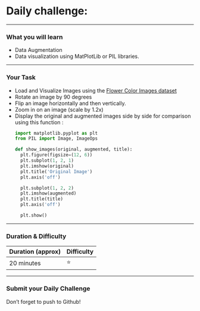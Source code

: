 # Daily challenge: 
---
### What you will learn 

- Data Augmentation
- Data visualization using MatPlotLib or PIL libraries.
  
---
### Your Task

- Load and Visualize Images using the [Flower Color Images dataset](https://www.kaggle.com/datasets/olgabelitskaya/flower-color-images)
- Rotate an image by 90 degrees
- Flip an image horizontally and then vertically.
- Zoom in on an image (scale by 1.2x)
- Display the original and augmented images side by side for comparison using this function :
  ```python
  import matplotlib.pyplot as plt
  from PIL import Image, ImageOps
  
  def show_images(original, augmented, title):
    plt.figure(figsize=(12, 6))
    plt.subplot(1, 2, 1)
    plt.imshow(original)
    plt.title('Original Image')
    plt.axis('off')

    plt.subplot(1, 2, 2)
    plt.imshow(augmented)
    plt.title(title)
    plt.axis('off')

    plt.show()
  ```

---

### Duration & Difficulty
| Duration (approx)    | Difficulty |
|----------------------|------------|
| 20 minutes           |     ⭐     |

---
### Submit your Daily Challenge 

Don’t forget to push to Github!
